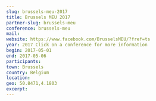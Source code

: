 ```yaml
---
slug: brussels-meu-2017
title: Brussels MEU 2017
partner-slug: brussels-meu
conference: brussels-meu
mail:
website: https://www.facebook.com/BrusselsMEU/?fref=ts
year: 2017 Click on a conference for more information
begin: 2017-05-01
end: 2017-05-06
participants:
town: Brussels
country: Belgium
location:
geo: 50.8471,4.1803
excerpt:
---
```

